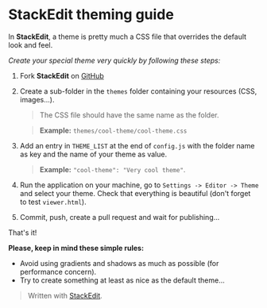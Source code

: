 StackEdit theming guide
=======================

In **StackEdit**, a theme is pretty much a CSS file that overrides the default look and feel.

*Create your special theme very quickly by following these steps:*

 1. Fork **StackEdit** on [GitHub][1]

 2. Create a sub-folder in the `themes` folder containing your resources (CSS, images...).

	> The CSS file should have the same name as the folder.

	> **Example:** `themes/cool-theme/cool-theme.css`

 3. Add an entry in `THEME_LIST` at the end of `config.js` with the folder name as key and the name of your theme as value.

	> **Example:** `"cool-theme": "Very cool theme"`.

 4. Run the application on your machine, go to `Settings -> Editor -> Theme` and select your theme. Check that everything is beautiful (don't forget to test `viewer.html`).

 5. Commit, push, create a pull request and wait for publishing...

That's it!

**Please, keep in mind these simple rules:**

 - Avoid using gradients and shadows as much as possible (for performance concern).
 - Try to create something at least as nice as the default theme...


> Written with [StackEdit](http://benweet.github.io/stackedit/).


  [1]: https://github.com/benweet/stackedit